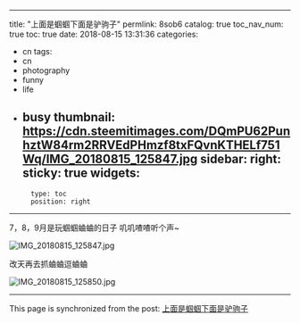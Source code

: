 
---
title: "上面是蝈蝈下面是驴驹子"
permlink: 8sob6
catalog: true
toc_nav_num: true
toc: true
date: 2018-08-15 13:31:36
categories:
- cn
tags:
- cn
- photography
- funny
- life
- busy
thumbnail: https://cdn.steemitimages.com/DQmPU62PunhztW84rm2RRVEdPHmzf8txFQvnKTHELf751Wq/IMG_20180815_125847.jpg
sidebar:
    right:
        sticky: true
widgets:
    -
        type: toc
        position: right
---


7，8，9月是玩蝈蝈蛐蛐的日子
叽叽喳喳听个声~

![IMG_20180815_125847.jpg](https://cdn.steemitimages.com/DQmPU62PunhztW84rm2RRVEdPHmzf8txFQvnKTHELf751Wq/IMG_20180815_125847.jpg)

改天再去抓蛐蛐逗蛐蛐

![IMG_20180815_125850.jpg](https://cdn.steemitimages.com/DQmd9rrmyVajVEy8MszLRRRxULgobixVn2hYYnB2Q7Sa5wy/IMG_20180815_125850.jpg)

- - -

This page is synchronized from the post: [上面是蝈蝈下面是驴驹子](https://steemit.com/@andrewma/8sob6)
